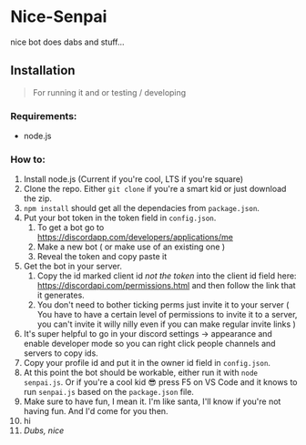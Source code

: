 # Nice-Senpai
nice bot
does dabs and stuff...

## Installation
>For running it and or testing / developing
### Requirements:
- node.js

### How to:
1. Install node.js (Current if you're cool, LTS if you're square)
1. Clone the repo. Either `git clone` if you're a smart kid or just download the zip.
1. `npm install` should get all the dependacies from `package.json`.
1. Put your bot token in the token field in `config.json`.
   1. To get a bot go to https://discordapp.com/developers/applications/me
   1. Make a new bot ( or make use of an existing one )
   1. Reveal the token and copy paste it
1. Get the bot in your server.
   1. Copy the id marked client id *not the token* into the client id field here: https://discordapi.com/permissions.html and then follow the link that it generates.
   1. You don't need to bother ticking perms just invite it to your server ( You have to have a certain level of permissions to invite it to a server, you can't invite it willy nilly even if you can make regular invite links )
1. It's super helpful to go in your discord settings -> appearance and enable developer mode so you can right click people channels and servers to copy ids.
1. Copy your profile id and put it in the owner id field in `config.json`.
1. At this point the bot should be workable, either run it with `node senpai.js`. Or if you're a cool kid 😎 press F5 on VS Code and it knows to run `senpai.js` based on the `package.json` file.
1. Make sure to have fun, I mean it. I'm like santa, I'll know if you're not having fun. And I'd come for you then.
1. hi
1. *Dubs, nice*
